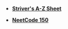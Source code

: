 - **[Striver's A-Z Sheet](https://takeuforward.org/strivers-a2z-dsa-course/strivers-a2z-dsa-course-sheet-2/)**
* **[NeetCode 150](https://neetcode.io/practice)**

